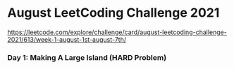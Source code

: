 # August LeetCoding Challenge 2021
https://leetcode.com/explore/challenge/card/august-leetcoding-challenge-2021/613/week-1-august-1st-august-7th/

### Day 1: Making A Large Island (HARD Problem)
